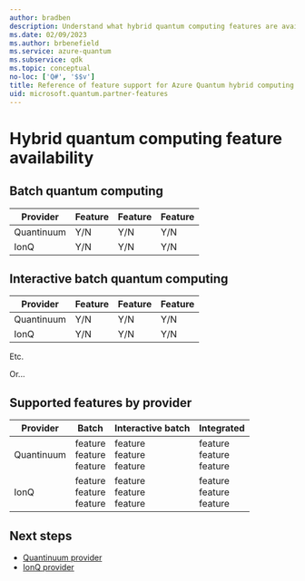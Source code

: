 ```yaml
---
author: bradben
description: Understand what hybrid quantum computing features are available for each Azure Quantum partner. 
ms.date: 02/09/2023
ms.author: brbenefield
ms.service: azure-quantum
ms.subservice: qdk
ms.topic: conceptual
no-loc: ['Q#', '$$v']
title: Reference of feature support for Azure Quantum hybrid computing partners
uid: microsoft.quantum.partner-features
---
```


# Hybrid quantum computing feature availability 


## Batch quantum computing

|Provider| Feature | Feature | Feature |
|---|---|---|---|
| Quantinuum | Y/N | Y/N  | Y/N  |
| IonQ | Y/N  | Y/N  | Y/N  |

## Interactive batch quantum computing

|Provider| Feature | Feature | Feature |
|---|---|---|---|
| Quantinuum | Y/N | Y/N  | Y/N  |
| IonQ | Y/N  | Y/N  | Y/N  |

Etc.

Or...

## Supported features by provider

|Provider| Batch| Interactive batch | Integrated 
|---|---|---|---|
| Quantinuum | feature<br>feature<br>feature | feature<br>feature<br>feature  | feature<br>feature<br>feature  |
| IonQ | feature<br>feature<br>feature | feature<br>feature<br>feature  | feature<br>feature<br>feature  |

## Next steps

- [Quantinuum provider](xref:microsoft.quantum.providers.quantinuum)
- [IonQ provider](xref:microsoft.quantum.providers.ionq)